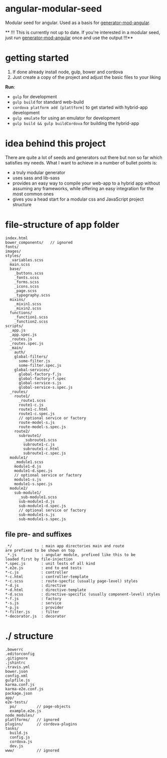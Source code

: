 # angular-modular-seed
Modular seed for angular. Used as a basis for [generator-mod-angular](https://github.com/johannesjo/generator-mod-angular).

** !!! This is currently not up to date. If you're interested in a modular seed, just run [generator-mod-angular](https://github.com/johannesjo/generator-mod-angular) once and use the output !!!**


# getting started
1. If done already install node, gulp, bower and cordova
2. Just create a copy of the project and adjust the basic files to your liking

**Run**:
* ```gulp``` for development
* ```gulp build``` for standard web-build
* ```cordova platform add [plattform]``` to get started with hybrid-app development
* ```gulp emulate``` for using an emulator for development
* ```gulp build && gulp buildCordova``` for building the hybrid-app


# idea behind this project
There are quite a lot of seeds and generators out there but non so far which satisfies my needs. What I want to achieve in a number of bullet points is:
* a truly modular generator
* uses sass and lib-sass
* provides an easy way to compile your web-app to a hybrid app without assuming any frameworks, while offering an easy integration for the most common ones
* gives you a head start for a modular css and JavaScript project structure

# file-structure of app folder
```
index.html
bower_components/   // ignored
fonts/
images/
styles/
  _variables.scss
  main.scss
  base/
    _buttons.scss
    _fonts.scss
    _forms.scss
    _icons.scss
    _page.scss
    _typography.scss
  mixins/
    _mixin1.scss
    _mixin2.scss
  functions/
    _function1.scss
    _function2.scss
scripts/
  _app.js
  _app.spec.js
  _routes.js
  _routes.spec.js
  _main/
    auth/
    global-filters/
      some-filter.js
      some-filter.spec.js
    global-services/
      global-factory-f.js
      global-factory-f.spec
      global-service-s.js
      global-service-s.spec.js
  _routes/
    route1/
      _route1.scss
      route1-c.js
      route1-c.html
      route1-c.spec.js
      // optional service or factory
      route-model-s.js
      route-model-s.spec.js
    route2/
      subroute1/
        _subroute1.scss
        subroute1-c.js
        subroute1-c.html
        subroute1-c.spec.js
  module1/
    _module1.scss
    module1-d.js
    module1-d.spec.js
    // optional service or factory
    module1-s.js
    module1-s.spec.js
  module2/
    sub-module1/
      _sub-module1.scss
      sub-module1-d.js
      sub-module1-d.spec.js
      // optional service or factory
      sub-module1-s.js
      sub-module1-s.spec.js
```
## file pre- and suffixes
```
_*/             : main app directories main and route
are prefixed to be shown on top
_*.js           : angular module, prefixed like this to be
loaded first by file-injection
*.spec.js       : unit tests of all kind
*.e2e.js        : end to end tests
*-c.js          : controller
*-c.html        : controller-template
*-c.scss        : route-specfic (usually page-level) styles
*-d.js          : directive
*-d.html        : directive-template
*-d.scss        : directive-specific (usually component-level) styles
*-f.js          : factory
*-s.js          : service
*-p.js          : provider
*-filter.js     : filter
*-decorator.js  : decorator
```

# ./ structure
```
.bowerrc
.editorconfig
.gitignore
.jshintrc
.travis.yml
bower.json
config.xml
gulpfile.js
karma.conf.js
karma-e2e.conf.js
package.json
app/
e2e-tests/
  po/         // page-objects
  example.e2e.js
node_modules/
plattforms/   // ignored
plugins/      // cordova-plugins
tasks/
  build.js
  config.js
  cordova.js
  dev.js
www/          // ignored

```
